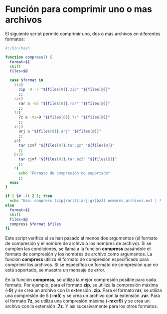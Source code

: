 # Función para comprimir uno o mas archivos

El siguiente script permite comprimir uno, dos o más archivos en diferentes formatos:

```bash
#!/bin/bash

function compress() {
  format=$1
  shift
  files=$@

  case $format in
    zip)
      zip -9 -r "${files[0]}.zip" "${files[@]}"
      ;;
    rar)
      rar a -m5 "${files[0]}.rar" "${files[@]}"
      ;;
    7z)
      7z a -mx=9 "${files[0]}.7z" "${files[@]}"
      ;;
    arj)
      arj a "${files[0]}.arj" "${files[@]}"
      ;;
    gz)
      tar czvf "${files[0]}.tar.gz" "${files[@]}"
      ;;
    bz2)
      tar cjvf "${files[0]}.tar.bz2" "${files[@]}"
      ;;
    *)
      echo "Formato de compresión no soportado"
      ;;
  esac
}

if [ $# -lt 2 ]; then
  echo "Uso: compress (zip|rar|7z|arj|gz|bz2) nombres_archivos.ext | *.*"
else
  format=$1
  shift
  files=$@
  compress $format $files
fi
```

Este script verifica si se han pasado al menos dos argumentos (el formato de compresión y el nombre de archivo o los nombres de archivo). Si se cumplen las condiciones, se llama a la función **compress** pasándole el formato de compresión y los nombres de archivo como argumentos. La función **compress** utiliza el formato de compresión especificado para comprimir los archivos. Si se especifica un formato de compresión que no está soportado, se muestra un mensaje de error.

En la función **compress**, se utiliza la mejor compresión posible para cada formato. Por ejemplo, para el formato **zip**, se utiliza la compresión máxima (**-9**) y se crea un archivo con la extensión **.zip**. Para el formato **rar**, se utiliza una compresión de 5 (**-m5**) y se crea un archivo con la extensión **.rar**. Para el formato **7z**, se utiliza una compresión máxima (**-mx=9**) y se crea un archivo con la extensión **.7z**. Y así sucesivamente para los otros formatos.
